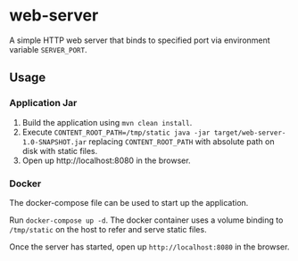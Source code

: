 # web-server

A simple HTTP web server that binds to specified port via environment variable `SERVER_PORT`.

## Usage

### Application Jar

1. Build the application using `mvn clean install`.
2. Execute `CONTENT_ROOT_PATH=/tmp/static java -jar target/web-server-1.0-SNAPSHOT.jar` replacing `CONTENT_ROOT_PATH` with absolute path on disk with static files.
3. Open up http://localhost:8080 in the browser.

### Docker

The docker-compose file can be used to start up the application. 

Run `docker-compose up -d`. The docker container uses a volume binding to `/tmp/static` on the host to refer and serve static files.

Once the server has started, open up `http://localhost:8080` in the browser.

